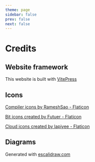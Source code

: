 ```yaml
---
theme: page
sidebar: false
prev: false
next: false
---
```


# Credits

## Website framework

This website is built with [VitePress](https://vitepress.vuejs.org/)

## Icons

<a href="https://www.flaticon.com/fr/icones-gratuites/compilation" title="icons compilation">Compiler icons by RameshSao - Flaticon</a>

<a href="https://www.flaticon.com/fr/icones-gratuites/bit" title="bit icônes">Bit icons created by Futuer - Flaticon</a>

<a href="https://www.flaticon.com/fr/icones-gratuites/ui" title="UI icons">Cloud icons created by lapiyee - Flaticon</a>

## Diagrams

Generated with [escalidraw.com](https://excalidraw.com/)
